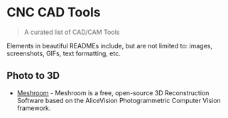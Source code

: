 # CNC CAD Tools 

> A curated list of CAD/CAM Tools

Elements in beautiful READMEs include, but are not limited to: images, screenshots, GIFs, text formatting, etc.

## Photo to 3D 

- [Meshroom](https://github.com/alicevision/meshroom) - Meshroom is a free, open-source 3D Reconstruction Software based on the AliceVision Photogrammetric Computer Vision framework.
